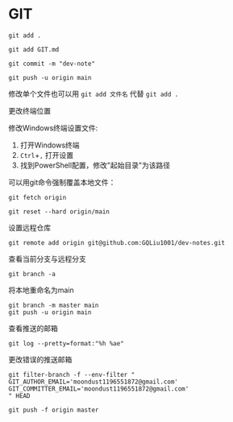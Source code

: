 # GIT

```
git add .

git add GIT.md

git commit -m "dev-note"

git push -u origin main
```

修改单个文件也可以用 `git add 文件名` 代替 `git add .`



更改终端位置

修改Windows终端设置文件:

1. 打开Windows终端
2. `Ctrl`+`,` 打开设置
3. 找到PowerShell配置，修改"起始目录"为该路径



可以用git命令强制覆盖本地文件：

```
git fetch origin

git reset --hard origin/main
```

设置远程仓库

```
git remote add origin git@github.com:GQLiu1001/dev-notes.git
```

查看当前分支与远程分支

```
git branch -a 
```

将本地重命名为main

```
git branch -m master main 
git push -u origin main 
```

查看推送的邮箱

```
git log --pretty=format:"%h %ae"
```



更改错误的推送邮箱

```
git filter-branch -f --env-filter "
GIT_AUTHOR_EMAIL='moondust1196551872@gmail.com'
GIT_COMMITTER_EMAIL='moondust1196551872@gmail.com'
" HEAD
```

```
git push -f origin master
```

